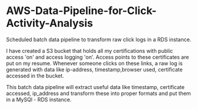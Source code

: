 # AWS-Data-Pipeline-for-Click-Activity-Analysis
Scheduled batch data pipeline to transform raw click logs in a RDS instance.

I have created a S3 bucket that holds all my certifications with public access 'on' and access logging 'on'. Access points to these certificates are put on my resume. Whenever someone clicks on these links, a raw log is generated with data like ip-address, timestamp,browser used, certificate accessed in the bucket.

This batch data pipeline will extract useful data like timestamp, certificate accessed, ip_address and transform these into proper formats and put them in a MySQl - RDS instance.
